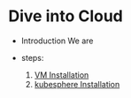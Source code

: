 # Dive into Cloud

* Introduction
    We are 

* steps:
    1. [VM Installation](vm/readme.md)
    2. [kubesphere Installation](k8s/readme.md)
